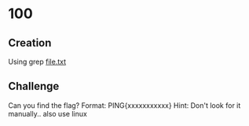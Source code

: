 # 100

## Creation
Using grep
[file.txt](file.txt)

## Challenge
Can you find the flag?
Format: PING{xxxxxxxxxxx}
Hint: Don't look for it manually.. also use linux

